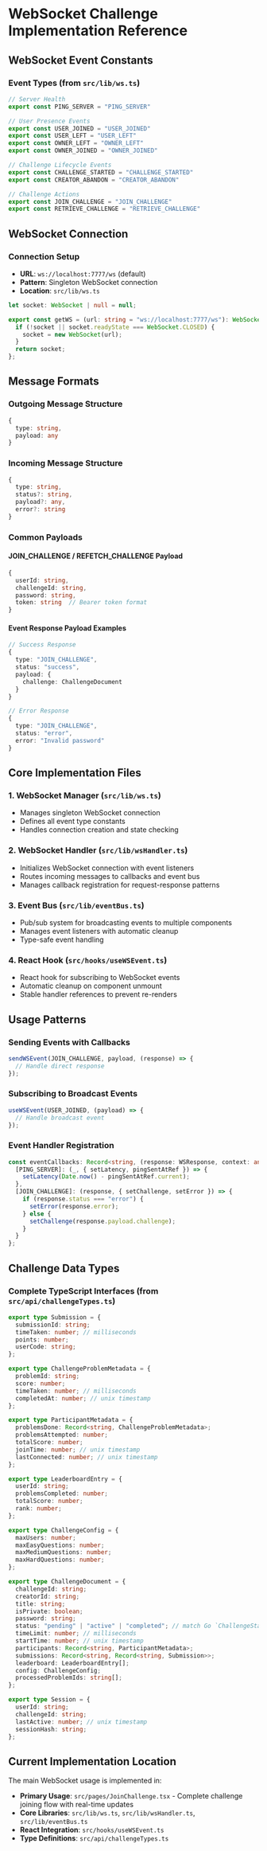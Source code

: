 # WebSocket Challenge Implementation Reference

## WebSocket Event Constants

### Event Types (from `src/lib/ws.ts`)

```typescript
// Server Health
export const PING_SERVER = "PING_SERVER"

// User Presence Events
export const USER_JOINED = "USER_JOINED"
export const USER_LEFT = "USER_LEFT"
export const OWNER_LEFT = "OWNER_LEFT"
export const OWNER_JOINED = "OWNER_JOINED"

// Challenge Lifecycle Events
export const CHALLENGE_STARTED = "CHALLENGE_STARTED"
export const CREATOR_ABANDON = "CREATOR_ABANDON"

// Challenge Actions
export const JOIN_CHALLENGE = "JOIN_CHALLENGE"
export const RETRIEVE_CHALLENGE = "RETRIEVE_CHALLENGE"
```

## WebSocket Connection

### Connection Setup
- **URL**: `ws://localhost:7777/ws` (default)
- **Pattern**: Singleton WebSocket connection
- **Location**: `src/lib/ws.ts`

```typescript
let socket: WebSocket | null = null;

export const getWS = (url: string = "ws://localhost:7777/ws"): WebSocket => {
  if (!socket || socket.readyState === WebSocket.CLOSED) {
    socket = new WebSocket(url);
  }
  return socket;
};
```

## Message Formats

### Outgoing Message Structure
```typescript
{
  type: string,
  payload: any
}
```

### Incoming Message Structure
```typescript
{
  type: string,
  status?: string,
  payload?: any,
  error?: string
}
```

### Common Payloads

#### JOIN_CHALLENGE / REFETCH_CHALLENGE Payload
```typescript
{
  userId: string,
  challengeId: string,
  password: string,
  token: string  // Bearer token format
}
```

#### Event Response Payload Examples
```typescript
// Success Response
{
  type: "JOIN_CHALLENGE",
  status: "success",
  payload: {
    challenge: ChallengeDocument
  }
}

// Error Response
{
  type: "JOIN_CHALLENGE", 
  status: "error",
  error: "Invalid password"
}
```

## Core Implementation Files

### 1. WebSocket Manager (`src/lib/ws.ts`)
- Manages singleton WebSocket connection
- Defines all event type constants
- Handles connection creation and state checking

### 2. WebSocket Handler (`src/lib/wsHandler.ts`)
- Initializes WebSocket connection with event listeners
- Routes incoming messages to callbacks and event bus
- Manages callback registration for request-response patterns

### 3. Event Bus (`src/lib/eventBus.ts`)
- Pub/sub system for broadcasting events to multiple components
- Manages event listeners with automatic cleanup
- Type-safe event handling

### 4. React Hook (`src/hooks/useWSEvent.ts`)
- React hook for subscribing to WebSocket events
- Automatic cleanup on component unmount
- Stable handler references to prevent re-renders

## Usage Patterns

### Sending Events with Callbacks
```typescript
sendWSEvent(JOIN_CHALLENGE, payload, (response) => {
  // Handle direct response
});
```

### Subscribing to Broadcast Events
```typescript
useWSEvent(USER_JOINED, (payload) => {
  // Handle broadcast event
});
```

### Event Handler Registration
```typescript
const eventCallbacks: Record<string, (response: WSResponse, context: any) => void> = {
  [PING_SERVER]: (_, { setLatency, pingSentAtRef }) => {
    setLatency(Date.now() - pingSentAtRef.current);
  },
  [JOIN_CHALLENGE]: (response, { setChallenge, setError }) => {
    if (response.status === "error") {
      setError(response.error);
    } else {
      setChallenge(response.payload.challenge);
    }
  }
};
```

## Challenge Data Types

### Complete TypeScript Interfaces (from `src/api/challengeTypes.ts`)

```typescript
export type Submission = {
  submissionId: string;
  timeTaken: number; // milliseconds
  points: number;
  userCode: string;
};

export type ChallengeProblemMetadata = {
  problemId: string;
  score: number;
  timeTaken: number; // milliseconds
  completedAt: number; // unix timestamp
};

export type ParticipantMetadata = {
  problemsDone: Record<string, ChallengeProblemMetadata>;
  problemsAttempted: number;
  totalScore: number;
  joinTime: number; // unix timestamp
  lastConnected: number; // unix timestamp
};

export type LeaderboardEntry = {
  userId: string;
  problemsCompleted: number;
  totalScore: number;
  rank: number;
};

export type ChallengeConfig = {
  maxUsers: number;
  maxEasyQuestions: number;
  maxMediumQuestions: number;
  maxHardQuestions: number;
};

export type ChallengeDocument = {
  challengeId: string;
  creatorId: string;
  title: string;
  isPrivate: boolean;
  password: string;
  status: "pending" | "active" | "completed"; // match Go `ChallengeStatus` enum
  timeLimit: number; // milliseconds
  startTime: number; // unix timestamp
  participants: Record<string, ParticipantMetadata>;
  submissions: Record<string, Record<string, Submission>>;
  leaderboard: LeaderboardEntry[];
  config: ChallengeConfig;
  processedProblemIds: string[];
};

export type Session = {
  userId: string;
  challengeId: string;
  lastActive: number; // unix timestamp
  sessionHash: string;
};
```

## Current Implementation Location

The main WebSocket usage is implemented in:
- **Primary Usage**: `src/pages/JoinChallenge.tsx` - Complete challenge joining flow with real-time updates
- **Core Libraries**: `src/lib/ws.ts`, `src/lib/wsHandler.ts`, `src/lib/eventBus.ts`
- **React Integration**: `src/hooks/useWSEvent.ts`
- **Type Definitions**: `src/api/challengeTypes.ts`